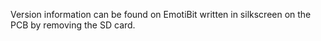 Version information can be found on EmotiBit written in silkscreen on the PCB by removing the SD card.
